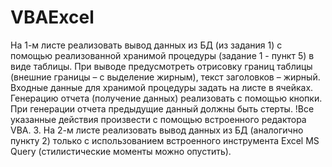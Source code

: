 # VBAExcel

На 1-м листе реализовать вывод данных из БД (из задания 1) с помощью
реализованной хранимой процедуры (задание 1 - пункт 5) в виде таблицы.
При выводе предусмотреть отрисовку границ таблицы (внешние границы – с
выделение жирным), текст заголовков – жирный.
Входные данные для хранимой процедуры задать на листе в ячейках.
Генерацию отчета (получение данных) реализовать с помощью кнопки. При
генерации отчета предыдущие данный должны быть стерты.
!Все указанные действия произвести с помощью встроенного редактора
VBA.
3. На 2-м листе реализовать вывод данных из БД (аналогично пункту 2)
только с использованием встроенного инструмента Excel MS Query
(стилистические моменты можно опустить).
